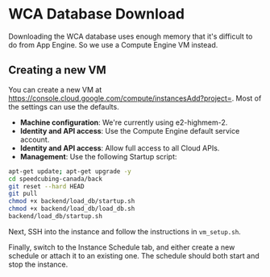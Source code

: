 # WCA Database Download

Downloading the WCA database uses enough memory that it's difficult to do from App Engine. So we use a Compute Engine VM instead.

## Creating a new VM

You can create a new VM at https://console.cloud.google.com/compute/instancesAdd?project=<your-project>. Most of the settings can use the defaults.

- **Machine configuration**: We're currently using e2-highmem-2.
- **Identity and API access**: Use the Compute Engine default service account.
- **Identity and API access**: Allow full access to all Cloud APIs.
- **Management**: Use the following Startup script:

```sh
apt-get update; apt-get upgrade -y
cd speedcubing-canada/back
git reset --hard HEAD
git pull
chmod +x backend/load_db/startup.sh
chmod +x backend/load_db/load_db.sh
backend/load_db/startup.sh
```

Next, SSH into the instance and follow the instructions in `vm_setup.sh`.

Finally, switch to the Instance Schedule tab, and either create a new schedule or attach it to an existing one. The schedule should both start and stop the instance.
